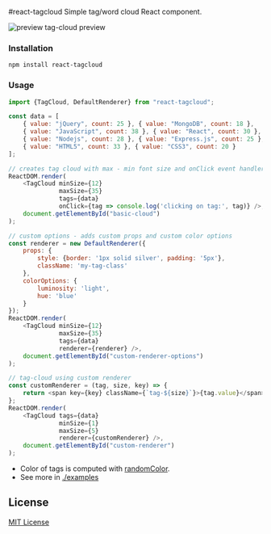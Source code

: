 #react-tagcloud
Simple tag/word cloud React component.

![preview tag-cloud preview](http://s27.postimg.org/ki0u7pe83/preview.png)

### Installation

```
npm install react-tagcloud
```

### Usage


```javascript
import {TagCloud, DefaultRenderer} from "react-tagcloud";

const data = [
    { value: "jQuery", count: 25 }, { value: "MongoDB", count: 18 },
    { value: "JavaScript", count: 38 }, { value: "React", count: 30 },
    { value: "Nodejs", count: 28 }, { value: "Express.js", count: 25 },
    { value: "HTML5", count: 33 }, { value: "CSS3", count: 20 }
];

// creates tag cloud with max - min font size and onClick event handler
ReactDOM.render(
    <TagCloud minSize={12}
              maxSize={35}
              tags={data}
              onClick={tag => console.log('clicking on tag:', tag)} />,
    document.getElementById("basic-cloud")
);

// custom options - adds custom props and custom color options
const renderer = new DefaultRenderer({
    props: {
        style: {border: '1px solid silver', padding: '5px'},
        className: 'my-tag-class'
    },
    colorOptions: {
        luminosity: 'light',
        hue: 'blue'
    }
});
ReactDOM.render(
    <TagCloud minSize={12}
              maxSize={35}
              tags={data}
              renderer={renderer} />,
    document.getElementById("custom-renderer-options")
);

// tag-cloud using custom renderer
const customRenderer = (tag, size, key) => {
    return <span key={key} className={`tag-${size}`}>{tag.value}</span>;
};
ReactDOM.render(
    <TagCloud tags={data}
              minSize={1}
              maxSize={5}
              renderer={customRenderer} />,
    document.getElementById("custom-renderer")
);
```

* Color of tags is computed with [randomColor](https://github.com/davidmerfield/randomColor).
* See more in [./examples](https://github.com/madox2/react-tagcloud/tree/master/examples)

## License

[MIT License](https://github.com/madox2/react-tagcloud/blob/master/LICENSE)

